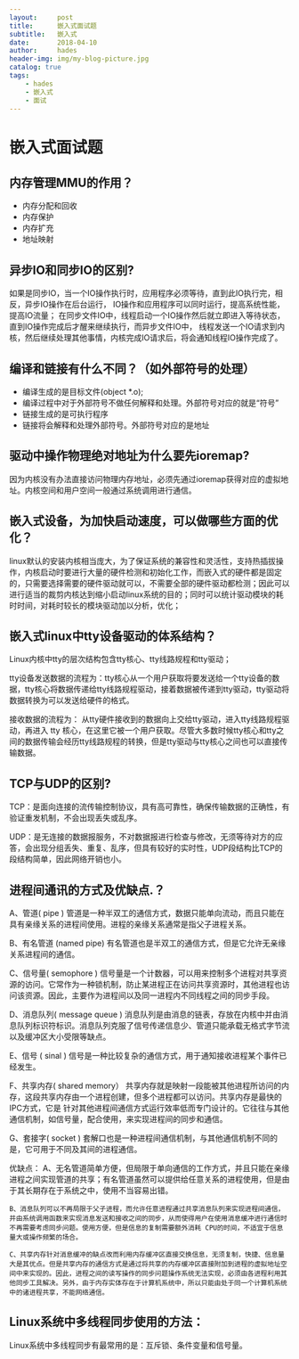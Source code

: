 ```yaml
---
layout:     post
title:      嵌入式面试题
subtitle:   嵌入式
date:       2018-04-10
author:     hades
header-img: img/my-blog-picture.jpg
catalog: true
tags:
    - hades
    - 嵌入式
    - 面试
---
```

 
 #  嵌入式面试题
 
 ## 内存管理MMU的作用？
- 内存分配和回收
- 内存保护
- 内存扩充
- 地址映射

## 异步IO和同步IO的区别?
如果是同步IO，当一个IO操作执行时，应用程序必须等待，直到此IO执行完，相反，异步IO操作在后台运行，
 IO操作和应用程序可以同时运行，提高系统性能，提高IO流量； 在同步文件IO中，线程启动一个IO操作然后就立即进入等待状态，直到IO操作完成后才醒来继续执行，而异步文件IO中，
 线程发送一个IO请求到内核，然后继续处理其他事情，内核完成IO请求后，将会通知线程IO操作完成了。

## 编译和链接有什么不同？（如外部符号的处理）

- 编译生成的是目标文件(object  *.o);
-  编译过程中对于外部符号不做任何解释和处理。外部符号对应的就是“符号”
-  链接生成的是可执行程序
-  链接将会解释和处理外部符号。外部符号对应的是地址

## 驱动中操作物理绝对地址为什么要先ioremap?
因为内核没有办法直接访问物理内存地址，必须先通过ioremap获得对应的虚拟地址。内核空间和用户空间一般通过系统调用进行通信。

## 嵌入式设备，为加快启动速度，可以做哪些方面的优化？
linux默认的安装内核相当庞大，为了保证系统的兼容性和灵活性，支持热插拔操作，内核启动时要进行大量的硬件检测和初始化工作，而嵌入式的硬件都是固定的，只需要选择需要的硬件驱动就可以，不需要全部的硬件驱动都检测；因此可以进行适当的裁剪内核达到缩小启动linux系统的目的；同时可以统计驱动模块的耗时时间，对耗时较长的模块驱动加以分析，优化；

## 嵌入式linux中tty设备驱动的体系结构？

Linux内核中tty的层次结构包含tty核心、tty线路规程和tty驱动；
 
tty设备发送数据的流程为：tty核心从一个用户获取将要发送给一个tty设备的数据，tty核心将数据传递给tty线路规程驱动，接着数据被传递到tty驱动，tty驱动将数据转换为可以发送给硬件的格式。

接收数据的流程为： 从tty硬件接收到的数据向上交给tty驱动，进入tty线路规程驱动，再进入 tty 核心，在这里它被一个用户获取。尽管大多数时候tty核心和tty之间的数据传输会经历tty线路规程的转换，但是tty驱动与tty核心之间也可以直接传输数据。 

## TCP与UDP的区别?

TCP：是面向连接的流传输控制协议，具有高可靠性，确保传输数据的正确性，有验证重发机制，不会出现丢失或乱序。

UDP：是无连接的数据报服务，不对数据报进行检查与修改，无须等待对方的应答，会出现分组丢失、重复、乱序，但具有较好的实时性，UDP段结构比TCP的段结构简单，因此网络开销也小。

## 进程间通讯的方式及优缺点.？

 A、管道( pipe )
管道是一种半双工的通信方式，数据只能单向流动，而且只能在具有亲缘关系的进程间使用。进程的亲缘关系通常是指父子进程关系。

B、有名管道 (named pipe)
有名管道也是半双工的通信方式，但是它允许无亲缘关系进程间的通信。

C、信号量( semophore )
信号量是一个计数器，可以用来控制多个进程对共享资源的访问。它常作为一种锁机制，防止某进程正在访问共享资源时，其他进程也访问该资源。因此，主要作为进程间以及同一进程内不同线程之间的同步手段。

D、消息队列( message queue )
消息队列是由消息的链表，存放在内核中并由消息队列标识符标识。消息队列克服了信号传递信息少、管道只能承载无格式字节流以及缓冲区大小受限等缺点。

E、信号 ( sinal )
信号是一种比较复杂的通信方式，用于通知接收进程某个事件已经发生。

F、共享内存( shared memory）
共享内存就是映射一段能被其他进程所访问的内存，这段共享内存由一个进程创建，但多个进程都可以访问。共享内存是最快的IPC方式，它是 针对其他进程间通信方式运行效率低而专门设计的。它往往与其他通信机制，如信号量，配合使用，来实现进程间的同步和通信。

G、套接字( socket )
套解口也是一种进程间通信机制，与其他通信机制不同的是，它可用于不同及其间的进程通信。

优缺点：
    A、无名管道简单方便，但局限于单向通信的工作方式，并且只能在亲缘进程之间实现管道的共享；有名管道虽然可以提供给任意关系的进程使用，但是由于其长期存在于系统之中，使用不当容易出错。

    B、消息队列可以不再局限于父子进程，而允许任意进程通过共享消息队列来实现进程间通信，并由系统调用函数来实现消息发送和接收之间的同步，从而使得用户在使用消息缓冲进行通信时不再需要考虑同步问题。使用方便，但是信息的复制需要额外消耗 CPU的时间，不适宜于信息量大或操作频繁的场合。

    C、共享内存针对消息缓冲的缺点改而利用内存缓冲区直接交换信息，无须复制，快捷、信息量大是其优点。但是共享内存的通信方式是通过将共享的内存缓冲区直接附加到进程的虚拟地址空间中来实现的。因此，进程之间的读写操作的同步问题操作系统无法实现，必须由各进程利用其他同步工具解决。另外，由于内存实体存在于计算机系统中，所以只能由处于同一个计算机系统中的诸进程共享，不能网络通信。

## Linux系统中多线程同步使用的方法： 

Linux系统中多线程同步有最常用的是：互斥锁、条件变量和信号量。 

